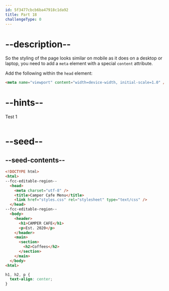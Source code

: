 ```yaml
---
id: 5f3477cbcb6ba47918c1da92
title: Part 18
challengeType: 0
---
```


# --description--

So the styling of the page looks similar on mobile as it does on a desktop or laptop, you need to add a `meta` element with a special `content` attribute.

Add the following within the `head` element:

```html
<meta name="viewport" content="width=device-width, initial-scale=1.0" />
```

# --hints--

Test 1

```js

```

# --seed--

## --seed-contents--

```html
<!DOCTYPE html>
<html>
--fcc-editable-region--
  <head>
    <meta charset="utf-8" />
    <title>Camper Cafe Menu</title>
    <link href="styles.css" rel="stylesheet" type="text/css" />
  </head>
--fcc-editable-region--
  <body>
    <header>
      <h1>CAMPER CAFE</h1>
      <p>Est. 2020</p>
    </header>
    <main>
      <section>
        <h2>Coffees</h2>
      </section>
    </main>
  </body>
<html>
```

```css
h1, h2, p {
  text-align: center;
}
```

